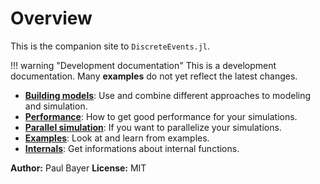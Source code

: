 # Overview

This is the companion site to `DiscreteEvents.jl`.

!!! warning "Development documentation"
    This is a development documentation. Many **examples**
    do not yet reflect the latest changes.

- [**Building models**](approach.md): Use and combine different approaches to modeling and simulation.
- [**Performance**](performance.md): How to get good performance for your simulations.
- [**Parallel simulation**](parallel.md): If you want to parallelize your simulations.
- [**Examples**](examples/examples.md): Look at and learn from examples.
- [**Internals**](internals.md): Get informations about internal functions.


**Author:** Paul Bayer
**License:** MIT
